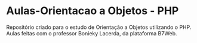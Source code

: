 # Aulas-Orientacao a Objetos - PHP
Repositório criado para o estudo de Orientação a Objetos utilizando o PHP. Aulas feitas com o professor Bonieky Lacerda, da plataforma B7Web.

